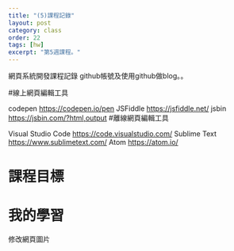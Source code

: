 ```yaml
---
title: "(5)課程記錄"
layout: post
category: class
order: 22
tags: [hw]
excerpt: "第5週課程。"
---
```

網頁系統開發課程記錄 github帳號及使用github做blog。。

#線上網頁編輯工具

codepen https://codepen.io/pen JSFiddle https://jsfiddle.net/ jsbin https://jsbin.com/?html,output #離線網頁編輯工具

Visual Studio Code https://code.visualstudio.com/ Sublime Text https://www.sublimetext.com/ Atom https://atom.io/

# 課程目標

# 我的學習

修改網頁圖片







